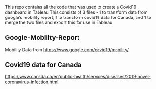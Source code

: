 This repo contains all the code that was used to create a Covid19 dashboard in Tableau
This consists of 3 files - 1 to transform data from google's mobility report, 1 to transform covid19 data for Canada, and 1 to merge the two files and export this for use in Tableau

## Google-Mobility-Report
Mobility Data from https://www.google.com/covid19/mobility/

## Covid19 data for Canada
https://www.canada.ca/en/public-health/services/diseases/2019-novel-coronavirus-infection.html
